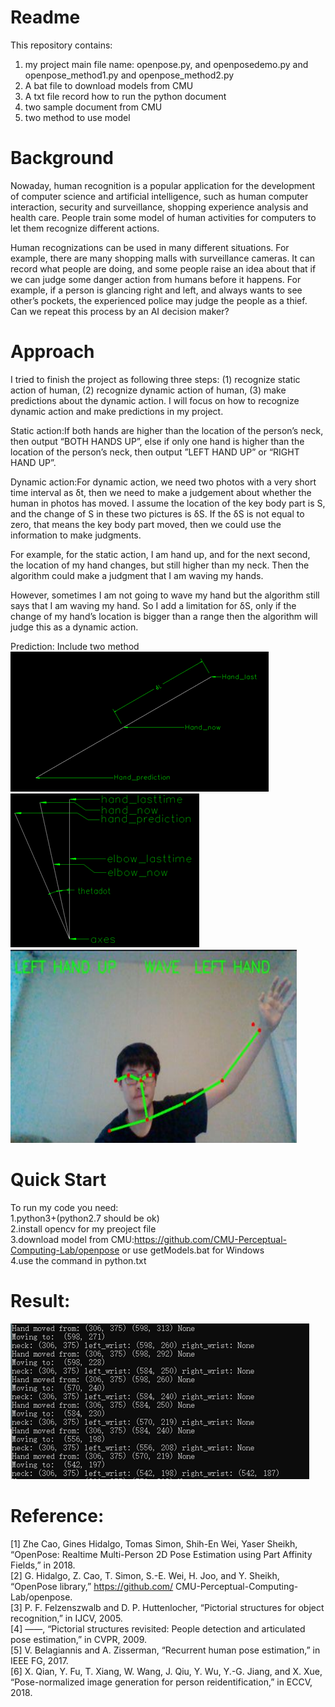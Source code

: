# Readme

This repository contains:

1. my project main file name: openpose.py, and openposedemo.py and openpose_method1.py and openpose_method2.py
2. A bat file to download models from CMU
3. A txt file record how to run the python document
4. two sample document from CMU
5. two method to use model

# Background 

Nowaday, human recognition is a popular application for the development of computer science and artificial intelligence, such as human computer interaction, security and surveillance, shopping experience analysis and health care. People train some model of human activities for computers to let them recognize different actions.   

Human recognizations can be used in many different situations. For example, there are many shopping malls with surveillance cameras. It can record what people are doing, and some people raise an idea about that if we can judge some danger action from humans before it happens. For example, if a person is glancing right and left, and always wants to see other’s pockets, the experienced police may judge the people as a thief. Can we repeat this process by an AI decision maker? 

# Approach

 I tried to finish the project as following three steps: (1) recognize static action of human, (2) recognize dynamic action of human, (3) make predictions about the dynamic action. I will focus on how to recognize dynamic action and make predictions in my project.

Static action:If both hands are higher than the location of the person’s neck, then output “BOTH HANDS UP”, else if only one hand is higher than the location of the person’s neck, then output ”LEFT HAND UP” or “RIGHT HAND UP”.

Dynamic action:For dynamic action, we need two photos with a very short time interval as δt, then we need to make a judgement about whether the human in photos has moved. I assume the location of the key body part is S, and the change of S in these two pictures is δS. If the δS is not equal to zero, that means the key body part moved, then we could use the information to make judgments.  

For example, for the static action, I am hand up, and for the next second, the location of my hand changes, but still higher than my neck. Then the algorithm could make a judgment that I am waving my hands.

However, sometimes I am not going to wave my hand but the algorithm still says that I am waving my hand. So I add a limitation for δS, only if the change of my hand’s location is bigger than a range then the algorithm will judge this as a dynamic action. 

Prediction: Include two method  
![imgae](image/method1.png)
![imgae](image/method2.png)
![imgae](image/result.png)

# Quick Start

To run my code you need:  
1.python3+(python2.7 should be ok)  
2.install opencv for my preoject file  
3.download model from CMU:https://github.com/CMU-Perceptual-Computing-Lab/openpose or use getModels.bat for Windows  
4.use the command in python.txt  

# Result:
![imgae](image/Result.png)
# Reference:
[1] Zhe Cao, Gines Hidalgo, Tomas Simon, Shih-En Wei, Yaser Sheikh, “OpenPose: Realtime Multi-Person 2D Pose Estimation using Part Affinity Fields,” in 2018.  
[2] G. Hidalgo, Z. Cao, T. Simon, S.-E. Wei, H. Joo, and Y. Sheikh, “OpenPose library,” https://github.com/ CMU-Perceptual-Computing-Lab/openpose.  
[3] P. F. Felzenszwalb and D. P. Huttenlocher, “Pictorial structures for object recognition,” in IJCV, 2005.  
[4] ——, “Pictorial structures revisited: People detection and articulated pose estimation,” in CVPR, 2009.  
[5] V. Belagiannis and A. Zisserman, “Recurrent human pose estimation,” in IEEE FG, 2017.  
[6] X. Qian, Y. Fu, T. Xiang, W. Wang, J. Qiu, Y. Wu, Y.-G. Jiang, and X. Xue, “Pose-normalized image generation for person reidentification,” in ECCV, 2018.  

